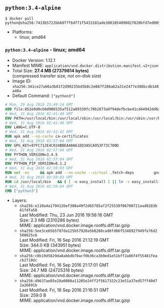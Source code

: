 ## `python:3.4-alpine`

```console
$ docker pull python@sha256:7433b5722bb68f7f6df71f5433101ade308105409002f820bfd7ed00909fb3e9
```

-	Platforms:
	-	linux; amd64

### `python:3.4-alpine` - linux; amd64

-	Docker Version: 1.12.1
-	Manifest MIME: `application/vnd.docker.distribution.manifest.v2+json`
-	Total Size: **27.4 MB (27379814 bytes)**  
	(compressed transfer size, not on-disk size)
-	Image ID: `sha256:341ce27a66a3b81f2d90235bd5b8c2e087f286a62a31e2477e386bcdb148a40a`
-	Default Command: `["python3"]`

```dockerfile
# Mon, 29 Aug 2016 23:49:14 GMT
ADD file:852e9d0cb9d906535af512a89339fc70b2873a0f94defbcbe41cd44942dd6ac8 in / 
# Wed, 31 Aug 2016 02:41:40 GMT
ENV PATH=/usr/local/bin:/usr/local/sbin:/usr/local/bin:/usr/sbin:/usr/bin:/sbin:/bin
# Wed, 31 Aug 2016 02:41:40 GMT
ENV LANG=C.UTF-8
# Wed, 31 Aug 2016 02:41:42 GMT
RUN apk add --no-cache ca-certificates
# Wed, 31 Aug 2016 02:57:04 GMT
ENV GPG_KEY=97FC712E4C024BBEA48A61ED3A5CA953F73C700D
# Wed, 31 Aug 2016 02:57:04 GMT
ENV PYTHON_VERSION=3.4.5
# Wed, 31 Aug 2016 02:57:04 GMT
ENV PYTHON_PIP_VERSION=8.1.2
# Wed, 31 Aug 2016 02:59:03 GMT
RUN set -ex 	&& apk add --no-cache --virtual .fetch-deps 		gnupg 		openssl 		tar 		xz 		&& wget -O python.tar.xz "https://www.python.org/ftp/python/${PYTHON_VERSION%%[a-z]*}/Python-$PYTHON_VERSION.tar.xz" 	&& wget -O python.tar.xz.asc "https://www.python.org/ftp/python/${PYTHON_VERSION%%[a-z]*}/Python-$PYTHON_VERSION.tar.xz.asc" 	&& export GNUPGHOME="$(mktemp -d)" 	&& gpg --keyserver ha.pool.sks-keyservers.net --recv-keys "$GPG_KEY" 	&& gpg --batch --verify python.tar.xz.asc python.tar.xz 	&& rm -r "$GNUPGHOME" python.tar.xz.asc 	&& mkdir -p /usr/src/python 	&& tar -xJC /usr/src/python --strip-components=1 -f python.tar.xz 	&& rm python.tar.xz 		&& apk add --no-cache --virtual .build-deps  		bzip2-dev 		gcc 		libc-dev 		linux-headers 		make 		ncurses-dev 		openssl 		openssl-dev 		pax-utils 		readline-dev 		sqlite-dev 		tcl-dev 		tk 		tk-dev 		xz-dev 		zlib-dev 	&& apk del .fetch-deps 		&& cd /usr/src/python 	&& ./configure 		--enable-loadable-sqlite-extensions 		--enable-shared 	&& make -j$(getconf _NPROCESSORS_ONLN) 	&& make install 		&& if [ ! -e /usr/local/bin/pip3 ]; then : 		&& wget -O /tmp/get-pip.py 'https://bootstrap.pypa.io/get-pip.py' 		&& python3 /tmp/get-pip.py "pip==$PYTHON_PIP_VERSION" 		&& rm /tmp/get-pip.py 	; fi 	&& pip3 install --no-cache-dir --upgrade --force-reinstall "pip==$PYTHON_PIP_VERSION" 	&& [ "$(pip list |tac|tac| awk -F '[ ()]+' '$1 == "pip" { print $2; exit }')" = "$PYTHON_PIP_VERSION" ] 		&& find /usr/local -depth 		\( 			\( -type d -a -name test -o -name tests \) 			-o 			\( -type f -a -name '*.pyc' -o -name '*.pyo' \) 		\) -exec rm -rf '{}' + 	&& runDeps="$( 		scanelf --needed --nobanner --recursive /usr/local 			| awk '{ gsub(/,/, "\nso:", $2); print "so:" $2 }' 			| sort -u 			| xargs -r apk info --installed 			| sort -u 	)" 	&& apk add --virtual .python-rundeps $runDeps 	&& apk del .build-deps 	&& rm -rf /usr/src/python ~/.cache
# Wed, 31 Aug 2016 02:59:03 GMT
RUN cd /usr/local/bin 	&& { [ -e easy_install ] || ln -s easy_install-* easy_install; } 	&& ln -s idle3 idle 	&& ln -s pydoc3 pydoc 	&& ln -s python3 python 	&& ln -s python3-config python-config
# Wed, 31 Aug 2016 02:59:04 GMT
CMD ["python3"]
```

-	Layers:
	-	`sha256:e110a4a1794126ef308a49f2d65785af2f25538f06700721aad8283b81fdfa58`  
		Last Modified: Thu, 23 Jun 2016 19:56:16 GMT  
		Size: 2.3 MB (2310286 bytes)  
		MIME: application/vnd.docker.image.rootfs.diff.tar.gzip
	-	`sha256:5ee3ce65b5f87da125b57920a5b8288cad8fd86f5348927949fe76d2508825c6`  
		Last Modified: Fri, 16 Sep 2016 21:12:19 GMT  
		Size: 344.0 KB (343951 bytes)  
		MIME: application/vnd.docker.image.rootfs.diff.tar.gzip
	-	`sha256:c0b19d5829da8abbdb70acf0b36ca3b9ed1e51bff2a86f4f55481feacb2718dc`  
		Last Modified: Fri, 16 Sep 2016 21:17:01 GMT  
		Size: 24.7 MB (24725318 bytes)  
		MIME: application/vnd.docker.image.rootfs.diff.tar.gzip
	-	`sha256:d9637ae85e28a0800a11205e24ff2f5617322c23e51a37ed57ff49d72a26691b`  
		Last Modified: Fri, 16 Sep 2016 21:16:51 GMT  
		Size: 259.0 B  
		MIME: application/vnd.docker.image.rootfs.diff.tar.gzip
